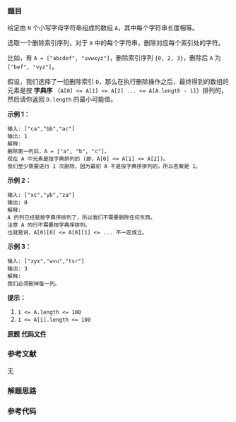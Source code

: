 ### 题目
给定由 `N` 个小写字母字符串组成的数组 `A`，其中每个字符串长度相等。

选取一个删除索引序列，对于 `A` 中的每个字符串，删除对应每个索引处的字符。

比如，有 `A = ["abcdef", "uvwxyz"]`，删除索引序列 `{0, 2, 3}`，删除后 `A` 为`["bef", "vyz"]`。

假设，我们选择了一组删除索引 `D`，那么在执行删除操作之后，最终得到的数组的元素是按 **字典序** （`A[0] <= A[1] <= A[2] ...
<= A[A.length - 1]`）排列的，然后请你返回 `D.length` 的最小可能值。



**示例 1：**

    
    
    输入: ["ca","bb","ac"]
    输出: 1
    解释:
    删除第一列后，A = ["a", "b", "c"]。
    现在 A 中元素是按字典排列的 (即，A[0] <= A[1] <= A[2])。
    我们至少需要进行 1 次删除，因为最初 A 不是按字典序排列的，所以答案是 1。
    

**示例 2：**

    
    
    输入: ["xc","yb","za"]
    输出: 0
    解释:
    A 的列已经是按字典序排列了，所以我们不需要删除任何东西。
    注意 A 的行不需要按字典序排列。
    也就是说，A[0][0] <= A[0][1] <= ... 不一定成立。
    

**示例 3：**

    
    
    输入: ["zyx","wvu","tsr"]
    输出: 3
    解释:
    我们必须删掉每一列。
    



**提示：**

  1. `1 <= A.length <= 100`
  2. `1 <= A[i].length <= 100`

 **[原题](https://leetcode-cn.com/problems/delete-columns-to-make-sorted-ii/)**    **[代码文件]()**


### 参考文献
无

### 解题思路




### 参考代码

```go


```




